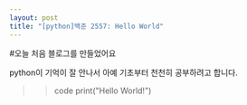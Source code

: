 ```yaml
---
layout: post
title: "[python]백준 2557: Hello World"
---
```

#오늘 처음 블로그를 만들었어요

python이 기억이 잘 안나서 아예 기초부터 천천히 공부하려고 합니다.


>>code
print("Hello World!")
